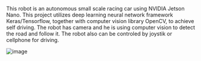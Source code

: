 This robot is an autonomous small scale racing car using NVIDIA Jetson Nano. 
This project utilizes deep learning neural network framework Keras/Tensorflow, together with computer vision library OpenCV, to achieve self driving. 
The robot has camera and he is using computer vision to detect the road and follow it. 
The robot also can be controled by joystik or cellphone for driving.

![image](https://user-images.githubusercontent.com/68822926/145234169-9cce69fe-5482-4691-befc-e35590f05c11.png)
